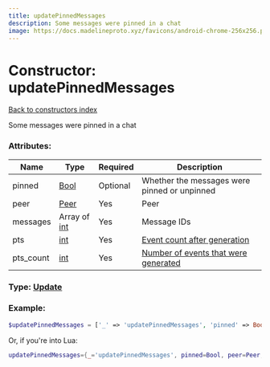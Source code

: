 ```yaml
---
title: updatePinnedMessages
description: Some messages were pinned in a chat
image: https://docs.madelineproto.xyz/favicons/android-chrome-256x256.png
---
```

# Constructor: updatePinnedMessages  
[Back to constructors index](index.md)



Some messages were pinned in a chat

### Attributes:

| Name     |    Type       | Required | Description |
|----------|---------------|----------|-------------|
|pinned|[Bool](../types/Bool.md) | Optional|Whether the messages were pinned or unpinned|
|peer|[Peer](../types/Peer.md) | Yes|Peer|
|messages|Array of [int](../types/int.md) | Yes|Message IDs|
|pts|[int](../types/int.md) | Yes|[Event count after generation](https://core.telegram.org/api/updates)|
|pts\_count|[int](../types/int.md) | Yes|[Number of events that were generated](https://core.telegram.org/api/updates)|



### Type: [Update](../types/Update.md)


### Example:

```php
$updatePinnedMessages = ['_' => 'updatePinnedMessages', 'pinned' => Bool, 'peer' => Peer, 'messages' => [int, int], 'pts' => int, 'pts_count' => int];
```  


Or, if you're into Lua:

```lua
updatePinnedMessages={_='updatePinnedMessages', pinned=Bool, peer=Peer, messages={int}, pts=int, pts_count=int}

```


